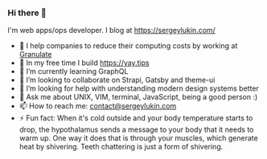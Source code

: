 ### Hi there 👋

I'm web apps/ops developer. I blog at https://sergeylukin.com/ 

- 👔 I help companies to reduce their computing costs by working at [Granulate](https://granulate.io/)
- 🔭 In my free time I build https://yay.tips
- 🌱 I’m currently learning GraphQL
- 👯 I’m looking to collaborate on Strapi, Gatsby and theme-ui
- 🤔 I’m looking for help with understanding modern design systems better
- 💬 Ask me about UNIX, VIM, terminal, JavaScript, being a good person :)
- 📫 How to reach me: contact@sergeylukin.com
- ⚡ Fun fact: When it's cold outside and your body temperature starts to drop, the hypothalamus sends a message to your body that it needs to warm up. One way it does that is through your muscles, which generate heat by shivering. Teeth chattering is just a form of shivering.

<!--
**sergeylukin/sergeylukin** is a ✨ _special_ ✨ repository because its `README.md` (this file) appears on your GitHub profile.

Here are some ideas to get you started:

- 🔭 I’m currently working on ...
- 🌱 I’m currently learning ...
- 👯 I’m looking to collaborate on ...
- 🤔 I’m looking for help with ...
- 💬 Ask me about ...
- 📫 How to reach me: ...
- 😄 Pronouns: ...
- ⚡ Fun fact: ...
-->
